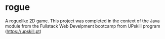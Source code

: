 # rogue
A roguelike 2D game. This project was completed in the context of the Java module from the Fullstack Web Develpment bootcamp from UPskill program (https://upskill.pt)
